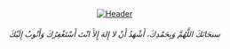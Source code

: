<div align=center>
  <a href="https://codeclinic-eg.github.io/">
    <img src="https://user-images.githubusercontent.com/69919389/133173414-2f660427-897e-443b-84e1-46809d1c9aca.png" alt="Header">
  </a>
</div>

<h6 align="center">سبحَانَكَ اللَّهُمَّ وَبِحَمْدِكَ، أَشْهَدُ أَنْ لا إِلهَ إِلأَ انْتَ أَسْتَغْفِرُكَ وَأَتْوبُ إِلَيْكَ</h6>
